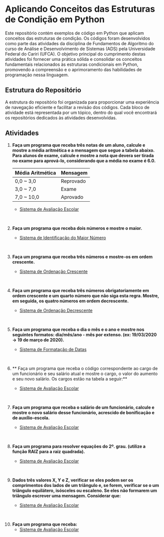 # Aplicando Conceitos das Estruturas de Condição em Python

Este repositório contém exemplos de código em Python que aplicam conceitos das estruturas de condição. Os códigos foram desenvolvidos como parte das atividades da disciplina de Fundamentos de Algoritmo do curso de Análise e Desenvolvimento de Sistemas (ADS) pela Universidade Federal do Cariri (UFCA). O objetivo principal do cumprimento destas atividades foi fornecer uma prática sólida e consolidar os conceitos fundamentais relacionados às estruturas condicionais em Python, promovendo a compreensão e o aprimoramento das habilidades de programação nessa linguagem.

## Estrutura do Repositório

A estrutura do repositório foi organizada para proporcionar uma experiência de navegação eficiente e facilitar a revisão dos códigos. Cada bloco de atividade está representada por um tópico, dentro do qual você encontrará os repositórios dedicados às atividades desenvolvidas.

## Atividades

1. **Faça um programa que receba três notas de um aluno, calcule e mostre a média aritmética e a mensagem que segue a tabela abaixo. Para alunos de exame, calcule e mostre a nota que devera ser tirada no exame para aprová-lo, considerando que a média no exame é 6.0.**<br>

      | Média Aritmética | Mensagem |
      |----------|----------|
      | 0,0 ~ 3,0 | Reprovado  |
      | 3,0 ~ 7,0 | Exame |
      | 7,0 ~ 10,0 | Aprovado  |

   - [Sistema de Avaliação Escolar](https://github.com/devitruvius/algoritmo_sistema_avaliacao_escolar/blob/main/algoritmo_sistema_avaliacao_escolar.py)
<br>

2. **Faça um programa que receba dois números e mostre o maior.**
 
   - [Sistema de Identificação do Maior Número](https://github.com/devitruvius/algoritmo_mostra_maior/blob/main/algoritmo_mostra_maior.py)
<br> 

3. **Faça um programa que receba três números e mostre-os em ordem crescente.**

    - [Sistema de Ordenação Crescente](https://github.com/devitruvius/algoritmo_mostra_crescente/blob/main/algoritmo_mostra_crescente.py)
<br>
 
4. **Faça um programa que receba três números obrigatoriamente em ordem crescente e um quarto número que não siga esta regra. Mostre, em seguida, os quatro números em ordem decrescente.**

   - [Sistema de Ordenação Decrescente](https://github.com/devitruvius/algoritmo_mostra_decrescente/blob/main/algoritmo_mostra_decrescente.py)
<br>

5. **Faça um programa que receba o dia o mês e o ano e mostre nos seguintes formatos: dia/mês/ano - mês por extenso. (ex: 19/03/2020 -> 19 de março de 2020).**

    - [Sistema de Formatação de Datas](https://github.com/devitruvius/algoritmo_formatador_datas/blob/main/algoritmo_formatador_datas.py)
<br>

6. ** Faça um programa que receba o código correspondente ao cargo de um funcionário e seu salário atual e mostre o cargo, o valor do aumento e seu novo salário. Os cargos estão na tabela a seguir:**

   - [Sistema de Avaliação Escolar](https://github.com/devitruvius/algoritmo_sistema_avaliacao_escolar)
<br>

7. **Faça um programa que receba o salário de um funcionário, calcule e mostre o novo salário desse funcionário, acrescido de bonificação e de auxílio-escola.**

   - [Sistema de Avaliação Escolar](https://github.com/devitruvius/algoritmo_sistema_avaliacao_escolar)
<br>

8. **Faça um programa para resolver equações do 2º. grau. (utilize a função RAIZ para a raiz quadrada).**

    - [Sistema de Avaliação Escolar](https://github.com/devitruvius/algoritmo_sistema_avaliacao_escolar)
<br>

9. **Dados três valores X, Y e Z, verificar se eles podem ser os comprimentos dos lados de um triângulo e, se forem, verificar se o um triângulo equilátero, isósceles ou escaleno. Se eles não formarem um triângulo escrever uma mensagem. Considerar que:**

    - [Sistema de Avaliação Escolar](https://github.com/devitruvius/algoritmo_sistema_avaliacao_escolar)
<br>

10. **Faça um programa que receba:**
    - [Sistema de Avaliação Escolar](https://github.com/devitruvius/algoritmo_sistema_avaliacao_escolar)
